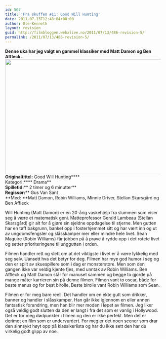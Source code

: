 ```yaml
---
id: 567
title: 'Fra skuffen #11: Good Will Hunting'
date: 2011-07-13T12:48:04+00:00
author: Ole-Kenneth
layout: revision
guid: http://filmbloggen.webalive.no/2011/07/13/486-revision-5/
permalink: /2011/07/13/486-revision-5/
---
```

**Denne uka har jeg valgt en gammel klassiker med Matt Damon og Ben Affleck.**  
[<img class="alignnone size-medium wp-image-487" src="http://filmbloggen.webalive.no/files/2011/07/good_will_hunting.jpg?w=300" alt="" width="561" height="373" />](http://filmbloggen.webalive.no/files/2011/07/good_will_hunting.jpg)  
****Originaltittel:**** Good Will Hunting****  
Kategori:**** Drama**  
**Spilletid:**** 2 timer og 6 minutter**  
**Regissør:**** Gus Van Sant  
**Med: **Matt Damon, Robin Williams, Minnie Driver, Stellan Skarsgård og Ben Affleck

Will Hunting (Matt Damon) er en 20-årig vaskehjelp fra slummen som viser seg å være et matematisk geni. Matteprofessor Gerald Lambeau (Stellan Skarsgård) gir alt for å gjøre sin sjeldne oppdagelse til stjerne. Men gutten har en tøff bakgrunn, banket opp i fosterhjemmet sitt og har vært inn og ut av ungdomsfengsler og slåsskamper mer eller mindre hele livet. Sean Maguire (Robin Williams) får jobben på å prøve å rydde opp i det rotete livet og setter prioriteringene til unggutten i orden.

Filmen handler rett og slett om at det viktigste i livet er å være lykkelig med seg selv. Uansett hva det betyr for deg. Filmen har mye god humor i seg og den er spilt av skuespillere som i dag er monsterstore. Men som den gangen ikke var veldig kjente fjes, med unntak av Robin Williams. Ben Affleck og Matt Damon står for manuset sammen og begge to gjorde på mange måter karrieren sin på denne filmen. Filmen vant to oscar, både for beste manus og for best birolle. Beste birolle vant Robin Williams som Sean.

Filmen er for meg bare reell. Det handler om en ekte gutt som drikker, banner og handler i slåsskamper. Han går ikke igjennom en eller annen fantastisk forandring, men han blir mer moden i løpet av filmen. Jeg liker også veldig godt slutten da den er langt i fra det som er vanlig i Hollywood. Det er for meg dødpunkter i filmen og den er ikke perfekt. Men det er derimot en film som er undervurdert. For meg er det noen scener som drar den sinnsykt høyt opp på klassikerlista og har du ikke sett den har du virkelig godt glipp av noe.